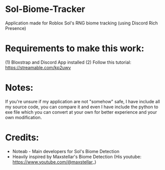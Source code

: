 # Sol-Biome-Tracker
Application made for Roblox Sol's RNG biome tracking (using Discord Rich Presence)

# Requirements to make this work:
(1) Bloxstrap and Discord App installed
(2) Follow this tutorial: https://streamable.com/kp2uwv

# Notes:
If you're unsure if my application are not "somehow" safe, I have include all my source code, you can compare it and even I have include the python to exe file which you can convert at your own for better experience and your own modification.

# Credits:
- Noteab - Main developers for Sol's Biome Detection
- Heavily inspired by Maxstellar's Biome Detection (His youtube: https://www.youtube.com/@maxstellar_)
